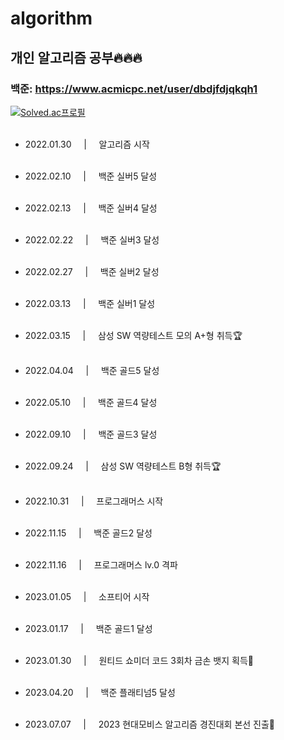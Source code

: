 # algorithm
## 개인 알고리즘 공부🔥🔥🔥
### 백준: https://www.acmicpc.net/user/dbdjfdjqkqh1

[![Solved.ac프로필](http://mazassumnida.wtf/api/v2/generate_badge?boj=dbdjfdjqkqh1)](https://solved.ac/dbdjfdjqkqh1)
<br><br>

- 2022.01.30 &nbsp;&nbsp;&nbsp;&nbsp;|&nbsp;&nbsp;&nbsp;&nbsp; 알고리즘 시작
<br><br>
- 2022.02.10 &nbsp;&nbsp;&nbsp;&nbsp;|&nbsp;&nbsp;&nbsp;&nbsp; 백준 실버5 달성
<br><br>
- 2022.02.13 &nbsp;&nbsp;&nbsp;&nbsp;|&nbsp;&nbsp;&nbsp;&nbsp; 백준 실버4 달성
<br><br>
- 2022.02.22 &nbsp;&nbsp;&nbsp;&nbsp;|&nbsp;&nbsp;&nbsp;&nbsp; 백준 실버3 달성
<br><br>
- 2022.02.27 &nbsp;&nbsp;&nbsp;&nbsp;|&nbsp;&nbsp;&nbsp;&nbsp; 백준 실버2 달성
<br><br>
- 2022.03.13 &nbsp;&nbsp;&nbsp;&nbsp;|&nbsp;&nbsp;&nbsp;&nbsp; 백준 실버1 달성
<br><br>

- 2022.03.15 &nbsp;&nbsp;&nbsp;&nbsp;|&nbsp;&nbsp;&nbsp;&nbsp; 삼성 SW 역량테스트 모의 A+형 취득🏆
<br><br>

- 2022.04.04 &nbsp;&nbsp;&nbsp;&nbsp;|&nbsp;&nbsp;&nbsp;&nbsp; 백준 골드5 달성
<br><br>
- 2022.05.10 &nbsp;&nbsp;&nbsp;&nbsp;|&nbsp;&nbsp;&nbsp;&nbsp; 백준 골드4 달성
<br><br>
- 2022.09.10 &nbsp;&nbsp;&nbsp;&nbsp;|&nbsp;&nbsp;&nbsp;&nbsp; 백준 골드3 달성
<br><br>

- 2022.09.24 &nbsp;&nbsp;&nbsp;&nbsp;|&nbsp;&nbsp;&nbsp;&nbsp; 삼성 SW 역량테스트 B형 취득🏆
<br><br>

- 2022.10.31 &nbsp;&nbsp;&nbsp;&nbsp;|&nbsp;&nbsp;&nbsp;&nbsp; 프로그래머스 시작
<br><br>

- 2022.11.15 &nbsp;&nbsp;&nbsp;&nbsp;|&nbsp;&nbsp;&nbsp;&nbsp; 백준 골드2 달성
<br><br>

- 2022.11.16 &nbsp;&nbsp;&nbsp;&nbsp;|&nbsp;&nbsp;&nbsp;&nbsp; 프로그래머스 lv.0 격파
<br><br>

- 2023.01.05 &nbsp;&nbsp;&nbsp;&nbsp;|&nbsp;&nbsp;&nbsp;&nbsp; 소프티어 시작
<br><br>

- 2023.01.17 &nbsp;&nbsp;&nbsp;&nbsp;|&nbsp;&nbsp;&nbsp;&nbsp; 백준 골드1 달성
<br><br>

- 2023.01.30 &nbsp;&nbsp;&nbsp;&nbsp;|&nbsp;&nbsp;&nbsp;&nbsp; 원티드 쇼미더 코드 3회차 금손 뱃지 획득🥇
<br><br>

- 2023.04.20 &nbsp;&nbsp;&nbsp;&nbsp;|&nbsp;&nbsp;&nbsp;&nbsp; 백준 플래티넘5 달성
  <br><br>

- 2023.07.07 &nbsp;&nbsp;&nbsp;&nbsp;|&nbsp;&nbsp;&nbsp;&nbsp; 2023 현대모비스 알고리즘 경진대회 본선 진출👑
  <br><br>